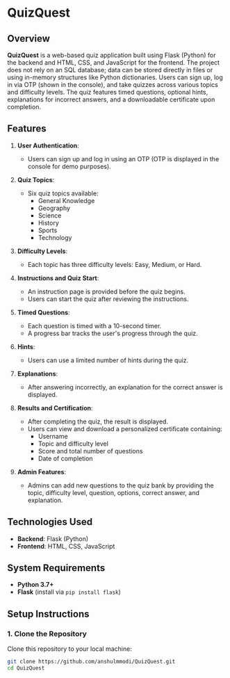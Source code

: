 # QuizQuest

## Overview

**QuizQuest** is a web-based quiz application built using Flask (Python) for the backend and HTML, CSS, and JavaScript for the frontend. The project does not rely on an SQL database; data can be stored directly in files or using in-memory structures like Python dictionaries. Users can sign up, log in via OTP (shown in the console), and take quizzes across various topics and difficulty levels. The quiz features timed questions, optional hints, explanations for incorrect answers, and a downloadable certificate upon completion.

## Features

1. **User Authentication**:
   - Users can sign up and log in using an OTP (OTP is displayed in the console for demo purposes).
  
2. **Quiz Topics**:
   - Six quiz topics available:
     - General Knowledge
     - Geography
     - Science
     - History
     - Sports
     - Technology
     
  
3. **Difficulty Levels**:
   - Each topic has three difficulty levels: Easy, Medium, or Hard.
  
4. **Instructions and Quiz Start**:
   - An instruction page is provided before the quiz begins.
   - Users can start the quiz after reviewing the instructions.
  
5. **Timed Questions**:
   - Each question is timed with a 10-second timer.
   - A progress bar tracks the user's progress through the quiz.

6. **Hints**:
   - Users can use a limited number of hints during the quiz.

7. **Explanations**:
   - After answering incorrectly, an explanation for the correct answer is displayed.

8. **Results and Certification**:
   - After completing the quiz, the result is displayed.
   - Users can view and download a personalized certificate containing:
     - Username
     - Topic and difficulty level
     - Score and total number of questions
     - Date of completion

9. **Admin Features**:
   - Admins can add new questions to the quiz bank by providing the topic, difficulty level, question, options, correct answer, and explanation.

## Technologies Used

- **Backend**: Flask (Python)
- **Frontend**: HTML, CSS, JavaScript

## System Requirements

- **Python 3.7+**
- **Flask** (install via `pip install flask`)

## Setup Instructions

### 1. Clone the Repository

Clone this repository to your local machine:

```bash
git clone https://github.com/anshulmmodi/QuizQuest.git
cd QuizQuest
